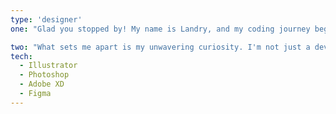 ```yaml
---
type: 'designer'
one: "Glad you stopped by! My name is Landry, and my coding journey began unexpectedly in 2020 when I found myself needing custom CSS for a Squarespace site. That moment ignited a passion for web development that has since become my life's focus. Specializing in Next.js applications and WordPress sites, I've honed my skills to create elegant, user-friendly digital experiences."

two: "What sets me apart is my unwavering curiosity. I'm not just a developer; I'm a perpetual learner. Whether it's exploring emerging technologies or perfecting the art of brewing coffee (which is my cherished hobby), I'm always eager to embrace new challenges. My ultimate dream is to leverage technology to empower educators and enhance the teaching space. Join me on this exciting journey of innovation and knowledge!"
tech:
  - Illustrator
  - Photoshop
  - Adobe XD
  - Figma
---
```

